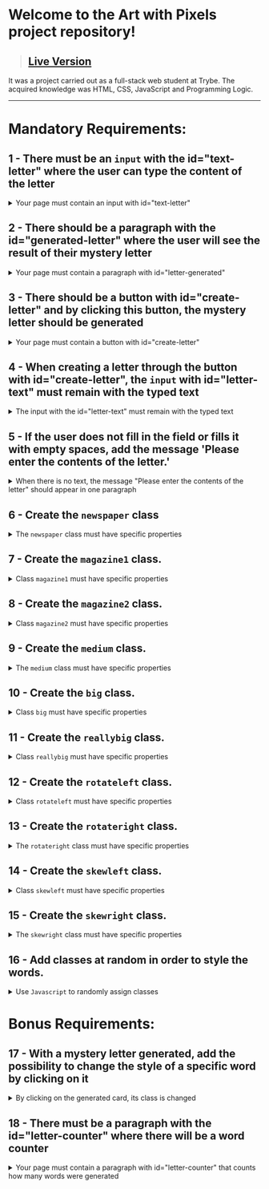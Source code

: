 # Welcome to the Art with Pixels project repository!

> ## [Live Version](https://lucasdximenes.github.io/other/projects/project-mistery-letter/)

It was a project carried out as a full-stack web student at Trybe. The acquired knowledge was HTML, CSS, JavaScript and Programming Logic.

---

# Mandatory Requirements:

## 1 - There must be an `input` with the id=\"text-letter\" where the user can type the content of the letter

<details>
  <summary>Your page must contain an input with id="text-letter"</summary><br />

**What will be verified**

- There is an `input` element
  - With `id=letter-text`

</details>

## 2 - There should be a paragraph with the id=\"generated-letter\" where the user will see the result of their mystery letter

<details>
  <summary>Your page must contain a paragraph with id="letter-generated"</summary><br />

**What will be verified**

- There is a `p` element
  - With the `id="generated-letter"`

</details>

## 3 - There should be a button with id=\"create-letter\" and by clicking this button, the mystery letter should be generated

<details>
  <summary>Your page must contain a button with id="create-letter"</summary><br />

**Important points:**

- Each word must appear within a `span` tag.
- The `span` tags must be added as children of the paragraph that has the id `letter-generated`.

**What will be verified**

- There is a `button` element

  - With `id="create-letter"`

- By clicking the button, the mystery letter must be generated

</details>

## 4 - When creating a letter through the button with id="create-letter", the `input` with id="letter-text" must remain with the typed text

<details>
  <summary>The input with the id="letter-text" must remain with the typed text</summary><br />

**What will be verified**

- When creating a letter through the `id="create-letter"` button, the input with `id="letter-text"` remains with the typed text

</details>

## 5 - If the user does not fill in the field or fills it with empty spaces, add the message 'Please enter the contents of the letter.'

<details>
  <summary>When there is no text, the message "Please enter the contents of the letter" should appear in one paragraph</summary><br />

**What will be verified**

- Leaving it blank will display the message "Please enter the contents of the letter." in the `p` element with the `id="generated-letter"`
- Entering blanks will display the message "Please enter the contents of the letter." in the `p` element with the `id="generated-letter"`

</details>

## 6 - Create the `newspaper` class

<details>
  <summary>The <code>newspaper</code> class must have specific properties</summary><br />

**Important points:**

- Set the properties:
  - `background-color` with the value `rgb(250, 235, 215)`
  - `font-family` with the value `Times New Roman`
  - `font-weight` with value `700`

**What will be verified**

- It will be validated if the `newspaper` class has the following properties:
  - `background-color` equals `rgb(250, 235, 215)`;
  - `font-family` equals `Times New Roman`;
  - `font-weight` equals `700`.

</details>

## 7 - Create the `magazine1` class.

<details>
  <summary>Class <code>magazine1</code> must have specific properties</summary><br />

**Important points:**

- Set the properties:
  - `background-color` with the value `rgb(0, 128, 128)`
  - `color` with the value `rgb(255, 255, 255)`
  - `font-family` with value `Verdana`
  - `font-weight` with value `900`
  - `text-transform` with the value `uppercase`

**What will be verified**

- It will be validated if the `magazine1` class has the properties:
  - `background-color` equals `rgb(0, 128, 128)`;
  - `color` equals `rgb(255, 255, 255)`;
  - `font-family` equals `Verdana`;
  - `font-weight` equals `900`;
  - `text-transform` equals `uppercase`.

</details>

## 8 - Create the `magazine2` class.

<details>
  <summary>Class <code>magazine2</code> must have specific properties</summary><br />

**Important points:**

- Set the properties:
  - `background-image` with the image `images/pink-pattern.png`
  - `color` with the value `rgb(255, 0, 255)`
  - `font-family` with value `Verdana`
  - `font-weight` with value `900`

**What will be verified**

- The `magazine2` class has the following properties:
  - `background-image` equals `images/pink-pattern.png`;
  - `color` equals `rgb(255, 0, 255)`;
  - `font-family` equals `Verdana`;
  - `font-weight` equals `900`.

</details>

## 9 - Create the `medium` class.

<details>
  <summary>The <code>medium</code> class must have specific properties</summary><br />

**Important points:**

- Set the properties:
  - `font-size` with the value `20px`
  - `padding` with value `8px`

**What will be verified**

- The `medium` class has the property:
  - `font-size` equals `20px`;
  - `padding` equals `8px`.

</details>

## 10 - Create the `big` class.

<details>
  <summary>Class <code>big</code> must have specific properties</summary><br />

**Important points:**

- Set the properties:
  - `font-size` with the value `30px`;
  - `padding` with the value `10px`.

**What will be verified**

- The `big` class has the following properties:
  - `font-size` with the value `30px`;
  - `padding` with the value `10px`.

</details>

## 11 - Create the `reallybig` class.

<details>
  <summary>Class <code>reallybig</code> must have specific properties</summary><br />

**Important points:**

- Set the properties:
  - `font-size` with the value `40px`;
  - `padding` with the value `15px`.

**What will be verified**

- The `reallybig` class has the following properties:
  - `font-size` with the value `40px`;
  - `padding` with the value `15px`.

</details>

## 12 - Create the `rotateleft` class.

<details>
  <summary>Class <code>rotateleft</code> must have specific properties</summary><br />

**Important points:**

- Set the properties:
  - `transform` with the value `matrix(0.996195, -0.0871557, 0.0871557, 0.996195, 0, 0)`

**What will be verified**

- The `rotateleft` class has the `transform` property equal to `matrix(0.996195, -0.0871557, 0.0871557, 0.996195, 0, 0)`

</details>

## 13 - Create the `rotateright` class.

<details>
  <summary>The <code>rotateright</code> class must have specific properties</summary><br />

**Important points:**

- Set the properties:
  - `transform` with the value `matrix(0.996195, 0.0871557, -0.0871557, 0.996195, 0, 0)`

**What will be verified**

- The `rotateright` class has the `transform` property equal to `matrix(0.996195, 0.0871557, -0.0871557, 0.996195, 0, 0)`

</details>

## 14 - Create the `skewleft` class.

<details>
  <summary>Class <code>skewleft</code> must have specific properties</summary><br />

**Important points:**

- Set the properties:
  - `transform` with the value `matrix(1, 0, 0.176327, 1, 0, 0)`;

**What will be verified**

- The `skewleft` class has the `transform` property equal to `matrix(1, 0, 0.176327, 1, 0, 0)`

</details>

## 15 - Create the `skewright` class.

<details>
  <summary>The <code>skewright</code> class must have specific properties</summary><br />

**Important points:**

- Set the properties:
  - `transform` with the value `matrix(1, 0, -0.176327, 1, 0, 0)`;

**What will be verified**

- The `skewright` class has the `transform` property equal to `matrix(1, 0, -0.176327, 1, 0, 0)`

</details>

## 16 - Add classes at random in order to style the words.

<details>
  <summary>Use <code>Javascript</code> to randomly assign classes</summary><br />

**Important points:**

- Classes must be added to `span` tags **random**.
- Always add more than one class in a word.
- Use the classes:

  - `newspaper`, `magazine1`, `magazine2` (Style group)
  - `medium`, `big`, `reallybig` (Group size)
  - `rotateleft`, `rotateright` (Rotate group)
  - `skewleft`, `skewright` (Slope group)

- **Do not** use more than one class from the same group.
- All words must contain one class from each group.
- That is, if you use the `magazine1`, `big`, `rotateleft` and `skewright` classes in a word, the other classes of each group should not be used for that same word. For example, the `newspaper` and `magazine2` classes would not be used from the style group because the `magazine1` class is already being used.

**What will be verified**

- When creating a card, she receives a list of random classes

- When creating a second card, she receives a list of random classes

- The classes of the two cards are not exactly the same

</details>

# Bonus Requirements:

## 17 - With a mystery letter generated, add the possibility to change the style of a specific word by clicking on it

<details>
  <summary>By clicking on the generated card, its class is changed</summary><br />

**Important points:**

- When clicking on a word, a new **random** style should be applied.
- The number of changes must be unlimited.

**What will be verified**

- The word contains four classes, one from each group;

- When clicking on a card, a new random list of classes is generated;

- When clicking again on the same card, a new random list of classes is generated and if the new list is different from the previous list;

</details>

## 18 - There must be a paragraph with the id=\"letter-counter\" where there will be a word counter

<details>
  <summary>Your page must contain a paragraph with id="letter-counter" that counts how many words were generated</summary><br />

**Important points:**

- This counter must inform the amount of words present in the generated mystery letter.

**What will be verified**

- There is an element `p` with the `id="letter-counter"`

- When creating a letter, the `p` element with the `id="letter-counter"` is updated with the number of words in the letter (numeric value).

</details>
